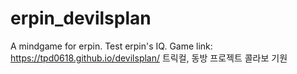 # erpin_devilsplan
A mindgame for erpin. Test erpin's IQ.
Game link: https://tpd0618.github.io/devilsplan/
트릭컬, 동방 프로젝트 콜라보 기원
